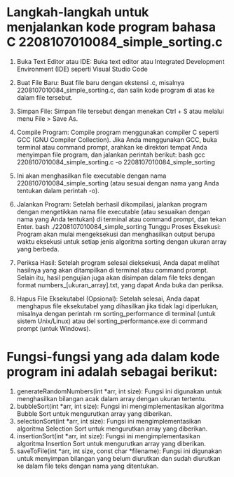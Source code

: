 # Langkah-langkah untuk menjalankan kode program bahasa C 2208107010084_simple_sorting.c

1. Buka Text Editor atau IDE: Buka text editor atau Integrated Development Environment (IDE) seperti Visual Studio Code
2. Buat File Baru: Buat file baru dengan ekstensi .c, misalnya 2208107010084_simple_sorting.c, dan salin kode program di atas ke dalam file tersebut.
3. Simpan File: Simpan file tersebut dengan menekan Ctrl + S atau melalui menu File > Save As.
4. Compile Program: Compile program menggunakan compiler C seperti GCC (GNU Compiler Collection). Jika Anda menggunakan GCC, buka terminal atau command prompt, arahkan ke direktori tempat Anda menyimpan file program, dan jalankan perintah berikut:
bash
gcc 2208107010084_simple_sorting.c -o  2208107010084_simple_sorting

5. Ini akan menghasilkan file executable dengan nama 2208107010084_simple_sorting (atau sesuai dengan nama yang Anda tentukan dalam perintah -o).

6. Jalankan Program: Setelah berhasil dikompilasi, jalankan program dengan mengetikkan nama file executable (atau sesuaikan dengan nama yang Anda tentukan) di terminal atau command prompt, dan tekan Enter.
bash
./2208107010084_simple_sorting
Tunggu Proses Eksekusi: Program akan mulai mengeksekusi dan menghasilkan output berupa waktu eksekusi untuk setiap jenis algoritma sorting dengan ukuran array yang berbeda.

7. Periksa Hasil: Setelah program selesai dieksekusi, Anda dapat melihat hasilnya yang akan ditampilkan di terminal atau command prompt. Selain itu, hasil pengujian juga akan disimpan dalam file teks dengan format numbers_[ukuran_array].txt, yang dapat Anda buka dan periksa.
8. Hapus File Eksekutabel (Opsional): Setelah selesai, Anda dapat menghapus file eksekutabel yang dihasilkan jika tidak lagi diperlukan, misalnya dengan perintah rm sorting_performance di terminal (untuk sistem Unix/Linux) atau del sorting_performance.exe di command prompt (untuk Windows).



# Fungsi-fungsi yang ada dalam kode program ini adalah sebagai berikut:

1. generateRandomNumbers(int *arr, int size): Fungsi ini digunakan untuk menghasilkan bilangan acak dalam array dengan ukuran tertentu.
2. bubbleSort(int *arr, int size): Fungsi ini mengimplementasikan algoritma Bubble Sort untuk mengurutkan array yang diberikan.
3. selectionSort(int *arr, int size): Fungsi ini mengimplementasikan algoritma Selection Sort untuk mengurutkan array yang diberikan.
4. insertionSort(int *arr, int size): Fungsi ini mengimplementasikan algoritma Insertion Sort untuk mengurutkan array yang diberikan.
5. saveToFile(int *arr, int size, const char *filename): Fungsi ini digunakan untuk menyimpan bilangan yang belum diurutkan dan sudah diurutkan ke dalam file teks dengan nama yang ditentukan.

